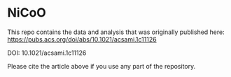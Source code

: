 # NiCoO

This repo contains the data and analysis that was originally published here: https://pubs.acs.org/doi/abs/10.1021/acsami.1c11126

DOI: 10.1021/acsami.1c11126

Please cite the article above if you use any part of the repository.
